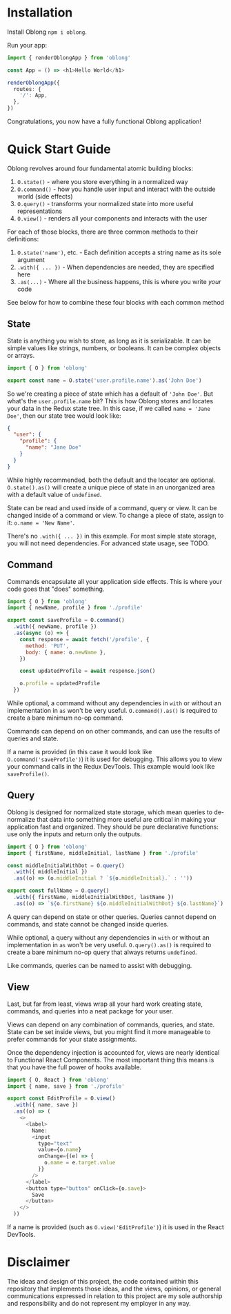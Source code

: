 # Installation

Install Oblong `npm i oblong`.

Run your app:

```ts
import { renderOblongApp } from 'oblong'

const App = () => <h1>Hello World</h1>

renderOblongApp({
  routes: {
    '/': App,
  },
})
```

Congratulations, you now have a fully functional Oblong application!

# Quick Start Guide

Oblong revolves around four fundamental atomic building blocks:

1. `O.state()` - where you store everything in a normalized way
2. `O.command()` - how you handle user input and interact with the outside world (side effects)
3. `O.query()` - transforms your normalized state into more useful representations
4. `O.view()` - renders all your components and interacts with the user

For each of those blocks, there are three common methods to their definitions:

1. `O.state('name')`, etc. - Each definition accepts a string name as its sole argument
2. `.with({ ... })` - When dependencies are needed, they are specified here
3. `.as(...)` - Where all the business happens, this is where you write _your_ code

See below for how to combine these four blocks with each common method

## State

State is anything you wish to store, as long as it is serializable. It can be simple values like strings, numbers, or booleans. It can be complex objects or arrays.

```js
import { O } from 'oblong'

export const name = O.state('user.profile.name').as('John Doe')
```

So we're creating a piece of state which has a default of `'John Doe'`. But what's the `user.profile.name` bit? This is how Oblong stores and locates your data in the Redux state tree. In this case, if we called `name = 'Jane Doe'`, then our state tree would look like:

```json
{
  "user": {
    "profile": {
      "name": "Jane Doe"
    }
  }
}
```

While highly recommended, both the default and the locator are optional. `O.state().as()` will create a unique piece of state in an unorganized area with a default value of `undefined`.

State can be read and used inside of a command, query or view. It can be changed inside of a command or view. To change a piece of state, assign to it: `o.name = 'New Name'`.

There's no `.with({ ... })` in this example. For most simple state storage, you will not need dependencies. For advanced state usage, see TODO.

## Command

Commands encapsulate all your application side effects. This is where your code goes that "does" something.

```js
import { O } from 'oblong'
import { newName, profile } from './profile'

export const saveProfile = O.command()
  .with({ newName, profile })
  .as(async (o) => {
    const response = await fetch('/profile', {
      method: 'PUT',
      body: { name: o.newName },
    })

    const updatedProfile = await response.json()

    o.profile = updatedProfile
  })
```

While optional, a command without any dependencies in `with` or without an implementation in `as` won't be very useful. `O.command().as()` is required to create a bare minimum no-op command.

Commands can depend on on other commands, and can use the results of queries and state.

If a name is provided (in this case it would look like `O.command('saveProfile')`) it is used for debugging. This allows you to view your command calls in the Redux DevTools. This example would look like `saveProfile()`.

## Query

Oblong is designed for normalized state storage, which mean queries to de-normalize that data into something more useful are critical in making your application fast and organized. They should be pure declarative functions: use only the inputs and return only the outputs.

```js
import { O } from 'oblong'
import { firstName, middleInitial, lastName } from './profile'

const middleInitialWithDot = O.query()
  .with({ middleInitial })
  .as((o) => (o.middleInitial ? `${o.middleInitial}.` : ''))

export const fullName = O.query()
  .with({ firstName, middleInitialWithDot, lastName })
  .as((o) => `${o.firstName} ${o.middleInitialWithDot} ${o.lastName}`)
```

A query can depend on state or other queries. Queries cannot depend on commands, and state cannot be changed inside queries.

While optional, a query without any dependencies in `with` or without an implementation in `as` won't be very useful. `O.query().as()` is required to create a bare minimum no-op query that always returns `undefined`.

Like commands, queries can be named to assist with debugging.

## View

Last, but far from least, views wrap all your hard work creating state, commands, and queries into a neat package for your user.

Views can depend on any combination of commands, queries, and state. State can be set inside views, but you might find it more manageable to prefer commands for your state assignments.

Once the dependency injection is accounted for, views are nearly identical to Functional React Components. The most important thing this means is that you have the full power of hooks available.

```js
import { O, React } from 'oblong'
import { name, save } from './profile'

export const EditProfile = O.view()
  .with({ name, save })
  .as((o) => (
    <>
      <label>
        Name:
        <input
          type="text"
          value={o.name}
          onChange={(e) => {
            o.name = e.target.value
          }}
        />
      </label>
      <button type="button" onClick={o.save}>
        Save
      </button>
    </>
  ))
```

If a name is provided (such as `O.view('EditProfile')`) it is used in the React DevTools.

# Disclaimer

The ideas and design of this project, the code contained within this repository that implements those ideas, and the views, opinions, or general communications expressed in relation to this project are my sole authorship and responsibility and do not represent my employer in any way.
